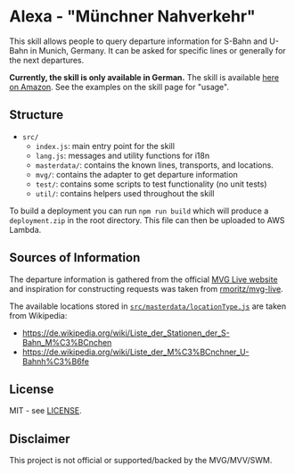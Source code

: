 # Alexa - "Münchner Nahverkehr"

This skill allows people to query departure information for S-Bahn and U-Bahn in Munich, Germany. It can be asked for
specific lines or generally for the next departures.

**Currently, the skill is only available in German.** The skill is available
[here on Amazon](https://www.amazon.de/Michael-Rose-Münchner-Nahverkehr/dp/B0743N2R9B). See the examples on the skill page for "usage".


## Structure

* `src/`
    * `index.js`: main entry point for the skill
    * `lang.js`: messages and utility functions for i18n
    * `masterdata/`: contains the known lines, transports, and locations.
    * `mvg/`: contains the adapter to get departure information
    * `test/`: contains some scripts to test functionality (no unit tests)
    * `util/`: contains helpers used throughout the skill


To build a deployment you can run `npm run build` which will produce a `deployment.zip` in the root directory. This file can then be uploaded
to AWS Lambda.
    

## Sources of Information

The departure information is gathered from the official [MVG Live website](http://www.mvg-live.de/MvgLive/MvgLive.jsp) and inspiration for constructing
requests was taken from [rmoritz/mvg-live](https://github.com/rmoriz/mvg-live).

The available locations stored in [`src/masterdata/locationType.js`](./src/masterdata/locationType.js) are taken from Wikipedia:
* https://de.wikipedia.org/wiki/Liste_der_Stationen_der_S-Bahn_M%C3%BCnchen
* https://de.wikipedia.org/wiki/Liste_der_M%C3%BCnchner_U-Bahnh%C3%B6fe 


## License

MIT - see [LICENSE](./LICENSE).


## Disclaimer

This project is not official or supported/backed by the MVG/MVV/SWM.
